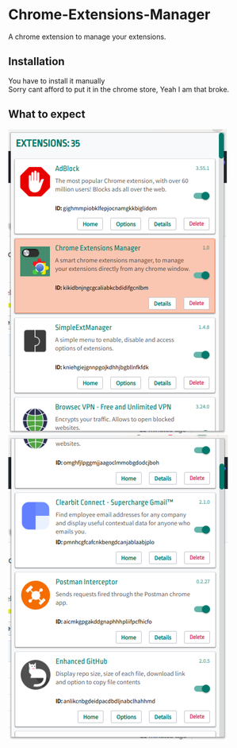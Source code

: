 # Chrome-Extensions-Manager
A chrome extension to manage your extensions.

## Installation
You have to install it manually<br>
Sorry cant afford to put it in the chrome store, Yeah I am that broke. 

## What to expect
<img src="./screenshots/Screenshot-1.png" />
<img src="./screenshots/Screenshot-2.png" />
